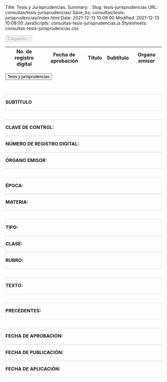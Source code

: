 Title: Tesis y Jurisprudencias.
Summary: .
Slug: tesis-jurisprudencias
URL: consultas/tesis-jurisprudencias/
Save_As: consultas/tesis-jurisprudencias/index.html
Date: 2021-12-13 10:08:00
Modified: 2021-12-13 10:08:00
JavaScripts: consultas-tesis-jurisprudencias.js
Stylesheets: consultas-tesis-jurisprudencias.css


<div id='consultas'>
  <div class="container d-flex justify-content-center" style="overflow:auto;" >
    <button id="divcargando" class="btn btn-lg btn-light"  type="button" disabled>
      <span class="spinner-border spinner-border-lg" role="status" aria-hidden="true"></span>
      Cargando...
    </button>
 </div>
<div class="container" id="tablaResultado" style="overflow:auto; width:auto" > 
    <table id="ListasTable" class="table table-striped table-bordered" style="width:auto  ">
      <thead>
        <tr>
          <th>No. de registro digital</th>
          <th>Fecha de aprobación</th>
          <th>Título</th>
          <th>Subtítulo</th>
          <th>Organo emisor</th>
        </tr>
      </thead>
    </table>
  </div>


  <div class="container" id="tablaDetalle" style="overflow:auto; width:auto" >
  <button id="btnbackTesisJusrisprudencias" type="button" class="btn btn-secondary">
      <i class="fa fa-arrow-left" aria-hidden="true"></i>
      Tesis y jurisprudencias
    </button>
    <h2 id="detalleTitulo"></h2>
    <br>
    <div class="row" style="border: 1px solid #dee2e6;">
      <div class="col-12">
        <p style="font-size: 15px; font-weight: bold; padding: 0 0;">SUBTÍTULO</p>       
      </div>
      <div class="col-12">
         <p id="detalleSubtitulo" style="font-size: 17px; padding: 0 0;"> </p>
      </div>
    </div>
    <div class="row" style="margin-top: 2em; ">
      <div class="col-4">       
        <div class="row" style="border: 1px solid #dee2e6;">
          <div class="col-12">
            <p style="font-size: 15px; font-weight: bold;  padding: 0 0;">CLAVE DE CONTROL:</p>          
          </div>
          <div class="col-12">
            <p id="detalleClaveControl" style="font-size: 17px; padding: 0 0;"> </p>
          </div>
        </div>        
      </div>
      <div class="col-4">
        <div class="row" style="border: 1px solid #dee2e6;">
          <div class="col-12">
            <p style="font-size: 15px; font-weight: bold; padding: 0 0;">NÚMERO DE REGISTRO DIGITAL:</p>  
          </div>
          <div class="col-12">
            <p id="detalleRegistro" style="font-size: 17px; padding: 0 0;"> </p>
          </div>
        </div> 
      </div>
      <div class="col-4">
         <div class="row" style="border: 1px solid #dee2e6;">
          <div class="col-12">
            <p style="font-size: 15px; font-weight: bold; padding: 0 0;"">ÓRGANO EMISOR:</p>          
          </div>
          <div class="col-12">
            <p id="detalleAutoridad" style="font-size: 17px; padding: 0 0;""> </p>
          </div>
        </div> 
      </div>
    </div>
    <div class="row" style="margin-top: 2em; ">
      <div class="col-6">       
        <div class="row" style="border: 1px solid #dee2e6;">
          <div class="col-12">
            <p style="font-size: 15px; font-weight: bold;  padding: 0 0;">ÉPOCA:</p>          
          </div>
          <div class="col-12">
            <p id="detalleEpoca" style="font-size: 17px; padding: 0 0;"> </p>
          </div>
        </div>        
      </div>
      <div class="col-6">
        <div class="row" style="border: 1px solid #dee2e6;">
          <div class="col-12">
            <p style="font-size: 15px; font-weight: bold; padding: 0 0;">MATERIA:</p>  
          </div>
          <div class="col-12">
            <p id="detalleMateria" style="font-size: 17px; padding: 0 0;"> </p>
          </div>
        </div> 
      </div>
    </div>
    <div class="row" style="margin-top: 2em; ">
      <div class="col-4">       
        <div class="row" style="border: 1px solid #dee2e6;">
          <div class="col-12">
            <p style="font-size: 15px; font-weight: bold;  padding: 0 0;">TIPO:</p>          
          </div>
          <div class="col-12">
            <p id="detalleTipo" style="font-size: 17px; padding: 0 0;"> </p>
          </div>
        </div>        
      </div>
      <div class="col-4">
        <div class="row" style="border: 1px solid #dee2e6;">
          <div class="col-12">
            <p style="font-size: 15px; font-weight: bold; padding: 0 0;">CLASE:</p>  
          </div>
          <div class="col-12">
            <p id="detalleClase" style="font-size: 17px; padding: 0 0;"> </p>
          </div>
        </div> 
      </div>
      <div class="col-4">
        <div class="row" style="border: 1px solid #dee2e6;">
          <div class="col-12">
            <p style="font-size: 15px; font-weight: bold; padding: 0 0;">RUBRO:</p>  
          </div>
          <div class="col-12">
            <p id="detalleRubro" style="font-size: 17px; padding: 0 0;"> </p>
          </div>
        </div> 
      </div>
    </div>
    <div class="row" style="margin-top: 2em; ">
      <div class="col-12">       
        <div class="row" style="border: 1px solid #dee2e6;">
          <div class="col-12">
            <p style="font-size: 15px; font-weight: bold;  padding: 0 0;">TEXTO:</p>          
          </div>
          <div class="col-12">
            <p id="detalleTexto" style="font-size: 17px; padding: 0 0;"> </p>
          </div>
        </div>        
      </div>
    </div>
    <div class="row" style="margin-top: 2em; ">
      <div class="col-12">       
        <div class="row" style="border: 1px solid #dee2e6;">
          <div class="col-12">
            <p style="font-size: 15px; font-weight: bold;  padding: 0 0;">PRECEDENTES:</p>          
          </div>
          <div class="col-12">
            <p id="detallePrecedentes" style="font-size: 17px; padding: 0 0;"> </p>
          </div>
        </div>        
      </div>
    </div>
     <div class="row" style="margin-top: 2em; ">
      <div class="col-4">       
        <div class="row" style="border: 1px solid #dee2e6;">
          <div class="col-12">
            <p style="font-size: 15px; font-weight: bold;  padding: 0 0;">FECHA DE APROBACIÓN:</p>          
          </div>
          <div class="col-12">
            <p id="detalleAprobacionFecha" style="font-size: 17px; padding: 0 0;"> </p>
          </div>
        </div>        
      </div>
      <div class="col-4">
        <div class="row" style="border: 1px solid #dee2e6;">
          <div class="col-12">
            <p style="font-size: 15px; font-weight: bold; padding: 0 0;">FECHA DE PUBLICACIÓN:</p>  
          </div>
          <div class="col-12">
            <p id="detallePublicacionTiempo" style="font-size: 17px; padding: 0 0;"> </p>
          </div>
        </div> 
      </div>
      <div class="col-4">
        <div class="row" style="border: 1px solid #dee2e6;">
          <div class="col-12">
            <p style="font-size: 15px; font-weight: bold; padding: 0 0;">FECHA DE APLICACIÓN:</p>  
          </div>
          <div class="col-12">
            <p id="detalleAplicacionTiempo" style="font-size: 17px; padding: 0 0;"> </p>
          </div>
        </div> 
      </div>
    </div>
  </div>
</div>
